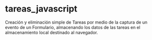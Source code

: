 # tareas_javascript

Creación y eliminación simple de Tareas por medio de la captura de un evento de un Formulario, 
almacenando los datos de las tareas en el almacenamiento local destinado al navegador.
